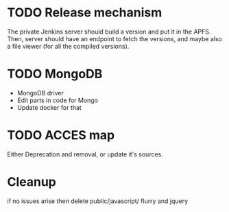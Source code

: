 # TODO Release mechanism
The private Jenkins server should build a version and put it in the APFS.
Then, server should have an endpoint to fetch the versions, and maybe also a file viewer
(for all the compiled versions).

# TODO MongoDB
* MongoDB driver
* Edit parts in code for Mongo
* Update docker for that

# TODO ACCES map
Either Deprecation and removal, or update it's sources.

# Cleanup
if no issues arise then delete public/javascript/ flurry and jquery
